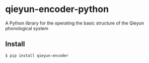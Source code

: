 # qieyun-encoder-python

A Python library for the operating the basic structure of the Qieyun phonological system

## Install

```sh
$ pip install qieyun-encoder
```
